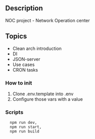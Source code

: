 ## Description

NOC project - Network Operation center

## Topics 

- Clean arch introduction
- DI
- JSON-server
- Use cases
- CRON tasks 



### How to init

1. Clone .env.template into .env
2. Configure those vars with a value


### Scripts

```
  npm run dev,
  npm run start,
  npm run build
```